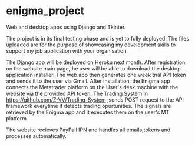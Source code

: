 # enigma_project
Web and desktop apps using Django and Tkinter.

The project is in its final testing phase and is yet to fully deployed.
The files uploaded are for the purpose of showcasing my development skills to support my job application with your organisation.

The Django app will be deployed on Heroku next month.
After registration on the website main page,the user will be able to download the desktop application installer.
The web app then generates one week trial API token and sends it to the user via Gmail.
After installation, the Enigma app connects the Metatrader platform on the User's desk machine with the website via the provided API token.
The Trading System in  https://github.com/Z-VV/Trading_System  ,sends POST request to the API framework everytime it detects trading opurtunities.
The signals are retrieved by the Enigma app and it executes them on the user's MT platform.

The website recieves PayPall IPN and handles all emails,tokens and processes automatically.
